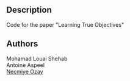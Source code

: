 ## Description

Code for the paper "Learning True Objectives"


## Authors

Mohamad Louai Shehab  
Antoine Aspeel  
[Necmiye Ozay](https://web.eecs.umich.edu/~necmiye/)